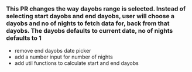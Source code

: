 ### This PR changes the way dayobs range is selected. Instead of selecting start dayobs and end dayobs, user will choose a dayobs and no of nights to fetch data for, back from that dayobs. The dayobs defaults to current date, no of nights defaults to 1
- remove end dayobs date picker
- add a number input for number of nights
- add util functions to calculate start and end dayobs